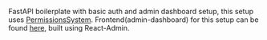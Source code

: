 FastAPI boilerplate with basic auth and admin dashboard setup, this setup uses [PermissionsSystem](https://pypi.org/project/permissions-system/).
Frontend(admin-dashboard) for this setup can be found [here](https://github.com/zero-shubham/react-admin-tinker), built using React-Admin.